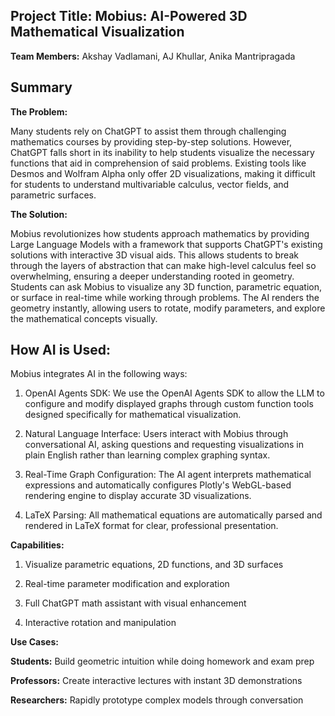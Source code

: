## Project Title: Mobius: AI-Powered 3D Mathematical Visualization
**Team Members:** Akshay Vadlamani, AJ Khullar, Anika Mantripragada
## Summary

**The Problem:**

Many students rely on ChatGPT to assist them through challenging mathematics courses by providing step-by-step solutions. However, ChatGPT falls short in its inability to help students visualize the necessary functions that aid in comprehension of said problems. Existing tools like Desmos and Wolfram Alpha only offer 2D visualizations, making it difficult for students to understand multivariable calculus, vector fields, and parametric surfaces.

**The Solution:**

Mobius revolutionizes how students approach mathematics by providing Large Language Models with a framework that supports ChatGPT's existing solutions with interactive 3D visual aids. This allows students to break through the layers of abstraction that can make high-level calculus feel so overwhelming, ensuring a deeper understanding rooted in geometry.
Students can ask Mobius to visualize any 3D function, parametric equation, or surface in real-time while working through problems. The AI renders the geometry instantly, allowing users to rotate, modify parameters, and explore the mathematical concepts visually.

## How AI is Used:

Mobius integrates AI in the following ways:

1. OpenAI Agents SDK: We use the OpenAI Agents SDK to allow the LLM to configure and modify displayed graphs through custom function tools designed specifically for mathematical visualization.

2. Natural Language Interface: Users interact with Mobius through conversational AI, asking questions and requesting visualizations in plain English rather than learning complex graphing syntax.

3. Real-Time Graph Configuration: The AI agent interprets mathematical expressions and automatically configures Plotly's WebGL-based rendering engine to display accurate 3D visualizations.

4. LaTeX Parsing: All mathematical equations are automatically parsed and rendered in LaTeX format for clear, professional presentation.

**Capabilities:**

1. Visualize parametric equations, 2D functions, and 3D surfaces

2. Real-time parameter modification and exploration

3. Full ChatGPT math assistant with visual enhancement
4. Interactive rotation and manipulation


**Use Cases:**

**Students:** Build geometric intuition while doing homework and exam prep

**Professors:** Create interactive lectures with instant 3D demonstrations

**Researchers:** Rapidly prototype complex models through conversation





